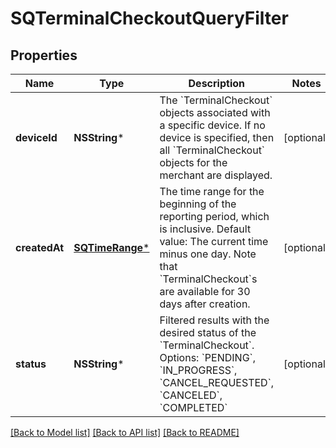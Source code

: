 # SQTerminalCheckoutQueryFilter

## Properties
Name | Type | Description | Notes
------------ | ------------- | ------------- | -------------
**deviceId** | **NSString*** | The &#x60;TerminalCheckout&#x60; objects associated with a specific device. If no device is specified, then all &#x60;TerminalCheckout&#x60; objects for the merchant are displayed. | [optional] 
**createdAt** | [**SQTimeRange***](SQTimeRange.md) | The time range for the beginning of the reporting period, which is inclusive. Default value: The current time minus one day. Note that &#x60;TerminalCheckout&#x60;s are available for 30 days after creation. | [optional] 
**status** | **NSString*** | Filtered results with the desired status of the &#x60;TerminalCheckout&#x60;. Options: &#x60;PENDING&#x60;, &#x60;IN_PROGRESS&#x60;, &#x60;CANCEL_REQUESTED&#x60;, &#x60;CANCELED&#x60;, &#x60;COMPLETED&#x60; | [optional] 

[[Back to Model list]](../README.md#documentation-for-models) [[Back to API list]](../README.md#documentation-for-api-endpoints) [[Back to README]](../README.md)


